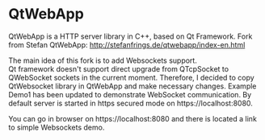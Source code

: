 # QtWebApp
 QtWebApp is a HTTP server library in C++, based on Qt Framework.
 Fork from Stefan QtWebApp: 
 http://stefanfrings.de/qtwebapp/index-en.html

The main idea of this fork is to add Websockets support.  
Qt framework doesn't support direct  upgrade from QTcpSocket to QWebSocket sockets in the current moment. Therefore, I decided to copy QtWebsocket library in QtWebApp and make necessary changes.
Example Demo1 has been updated to demonstrate WebSocket communication.
By default server is started in https secured mode on https://localhost:8080. 

You can go in browser on https://localhost:8080 and there is located a link to simple Websockets demo. 

